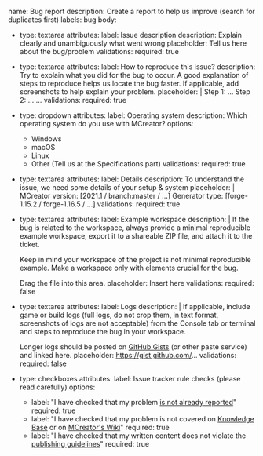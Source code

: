 name: Bug report
description: Create a report to help us improve (search for duplicates first)
labels: bug
body:
 - type: textarea
   attributes:
    label: Issue description
    description: Explain clearly and unambiguously what went wrong
    placeholder: Tell us here about the bug/problem
   validations:
    required: true
 - type: textarea
   attributes:
    label: How to reproduce this issue?
    description: Try to explain what you did for the bug to occur. A good explanation of steps to reproduce helps us locate the bug faster. If applicable, add screenshots to help explain your problem.
    placeholder: |
      Step 1: ...
      Step 2: ...
      ...
   validations:
     required: true
 - type: dropdown
   attributes:
    label: Operating system
    description: Which operating system do you use with MCreator?
    options:
     - Windows
     - macOS
     - Linux
     - Other (Tell us at the Specifications part)
   validations:
     required: true
 - type: textarea
   attributes:
    label: Details
    description: To understand the issue, we need some details of your setup & system
    placeholder: |
      MCreator version: [2021.1 / branch:master / ...]
      Generator type: [forge-1.15.2 / forge-1.16.5 / ...]
   validations:
     required: true
 - type: textarea
   attributes:
    label: Example workspace
    description: |
      If the bug is related to the workspace, always provide a minimal reproducible example workspace, export it to a shareable ZIP file, and attach it to the ticket.
      
      Keep in mind your workspace of the project is not minimal reproducible example. Make a workspace only with elements crucial for the bug.
      
      Drag the file into this area.
    placeholder: Insert here
   validations:
    required: false
 - type: textarea
   attributes:
    label: Logs
    description: |
      If applicable, include game or build logs (full logs, do not crop them, in text format, screenshots of logs are not acceptable) from the Console tab or terminal and steps to reproduce the bug in your workspace.
      
      Longer logs should be posted on [GitHub Gists](https://gist.github.com/) (or other paste service) and linked here.
    placeholder: https://gist.github.com/...
   validations:
    required: false
 - type: checkboxes
   attributes:
    label: Issue tracker rule checks (please read carefully)
    options:
     - label: "I have checked that my problem <a href='https://github.com/MCreator/MCreator/issues?q=is%3Aissue' target='_blank'>is not already reported</a>"
       required: true
     - label: "I have checked that my problem is not covered on <a href='https://mcreator.net/support/knowledgebase' target='_blank'>Knowledge Base</a> or on <a href='https://mcreator.net/wiki' target='_blank'>MCreator's Wiki</a>"
       required: true
     - label: "I have checked that my written content does not violate the <a href='https://mcreator.net/wiki/general-publishing-guidelines' target='_blank'>publishing guidelines</a>"
       required: true
